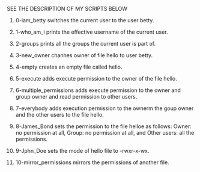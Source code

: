SEE THE DESCRIPTION OF MY SCRIPTS BELOW

1. 0-iam_betty switches the current user to the user betty.

2. 1-who_am_i prints the effective username of the current user.

3. 2-groups prints all the groups the current user is part of.

4. 3-new_owner chanhes owner of file hello to user betty.

5. 4-empty creates an empty file called hello.

6. 5-execute adds execute permission to the owner of the file hello.

7. 6-multiple_permissions adds execute permission to the owner and group owner and read permission to other users.

8. 7-everybody adds execution permission to the ownerm the goup owner and the other users to the file hello.

9. 8-James_Bond sets the permission to the file helloe as follows: Owner: no permission at all, Group: no permission at all, and Other users: all the permissions.

10. 9-Jphn_Doe sets the mode of hello file to -rwxr-x-wx.

11. 10-mirror_permissions mirrors the permissions of another file.
